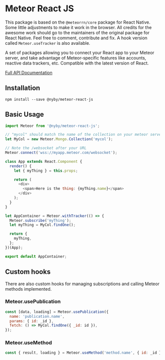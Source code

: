 # Meteor React JS

This package is based on the `@meteorrn/core` package for React Native. 
Some little adjustments to make it work in the browser. All credits for the 
awesome work should go to the maintainers of the original package for React Native. 
Feel free to comment, contribute and fix. A hook version 
called `Meteor.useTracker` is also available.

A set of packages allowing you to connect your React app to your Meteor server, 
and take advantage of Meteor-specific features like accounts, reactive data 
trackers, etc. Compatible with the latest version of React.

[Full API Documentation](/docs/api.md)

## Installation

~~~
npm install --save @nyby/meteor-react-js
~~~

## Basic Usage

```javascript
import Meteor from '@nyby/meteor-react-js';

// "mycol" should match the name of the collection on your meteor server
let MyCol = new Meteor.Mongo.Collection('mycol');

// Note the /websocket after your URL
Meteor.connect('wss://myapp.meteor.com/websocket'); 

class App extends React.Component {
  render() {
    let { myThing } = this.props;

    return (
      <div>
        <span>Here is the thing: {myThing.name}</span>
      </div>
    );
  }
}

let AppContainer = Meteor.withTracker(() => {
  Meteor.subscribe('myThing');
  let myThing = MyCol.findOne();

  return {
    myThing,
  };
})(App);

export default AppContainer;
```

## Custom hooks

There are also custom hooks for managing subscriptions and calling Meteor methods implemented.

### Meteor.usePublication

```javascript
const [data, loading] = Meteor.usePublication({
  name: 'publication.name',
  params: { id: _id },
  fetch: () => MyCol.findOne({ _id: id }),
});
```

### Meteor.useMethod

```javascript
const { result, loading } = Meteor.useMethod('method.name', { id: _id });
```
